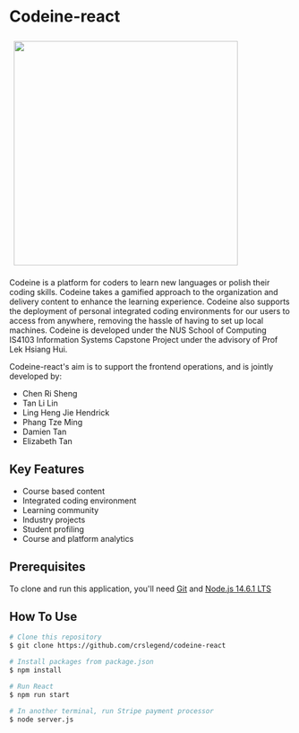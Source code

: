 # Codeine-react

<img src="https://i.imgur.com/LJ38sHu.png" width="400" style="margin: 8px"> 

Codeine is a platform for coders to learn new languages or polish their coding skills. Codeine takes a gamified approach to the organization and delivery content to enhance the learning experience. Codeine also supports the deployment of personal integrated coding environments for our users to access from anywhere, removing the hassle of having to set up local machines. Codeine is developed under the NUS School of Computing IS4103 Information Systems Capstone Project under the advisory of Prof Lek Hsiang Hui.

Codeine-react's aim is to support the frontend operations, and is jointly developed by:

- Chen Ri Sheng
- Tan Li Lin
- Ling Heng Jie Hendrick
- Phang Tze Ming
- Damien Tan
- Elizabeth Tan

## Key Features
* Course based content
* Integrated coding environment
* Learning community
* Industry projects
* Student profiling
* Course and platform analytics


## Prerequisites

To clone and run this application, you'll need [Git](https://git-scm.com) and [Node.js 14.6.1 LTS](https://nodejs.org/en/download/)

## How To Use

```bash
# Clone this repository
$ git clone https://github.com/crslegend/codeine-react

# Install packages from package.json
$ npm install

# Run React
$ npm run start

# In another terminal, run Stripe payment processor
$ node server.js
```
